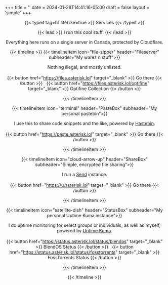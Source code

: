 +++
title = ''
date = 2024-01-28T14:41:16-05:00
draft = false
layout = 'simple'
+++

<div align="center">
{{< typeit
  tag=h1
  lifeLike=true
>}}
Services
{{< /typeit >}}

{{< lead >}} I run this cool stuff. {{< /lead >}}

Everything here runs on a single server in Canada, protected by Cloudflare.


{{< timeline >}}
{{< timelineItem icon="file-zipper" header="Fileserver" subheader="My warez n stuff">}}

Nothing illegal, and mostly unlisted.
<br><br>
{{< button href="https://files.asterisk.lol" target="_blank" >}}
Go there
{{< /button >}}
&nbsp; 
{{< button href="https://files.asterisk.lol/optifine" target="_blank" >}}
Optifine Collection
{{< /button >}}

{{< /timelineItem >}}

{{< timelineItem icon="terminal" header="PasteBox" subheader="My personal pastebin">}}

I use this to share code snippets and the like, powered by <a href="https://github.com/toptal/haste-server" target="_blank" rel="noopener noreferrer">Hastebin</a>.
<br><br>
{{< button href="https://paste.asterisk.lol" target="_blank" >}}
Go there
{{< /button >}}

{{< /timelineItem >}}

{{< timelineItem icon="cloud-arrow-up" header="ShareBox" subheader="Simple, encrypted file sharing">}}

I run a <a href="https://gitlab.com/timvisee/send" target="_blank" rel="noopener noreferrer">Send</a> instance.
<br><br>
{{< button href="https://u.asterisk.lol" target="_blank" >}}
Go there
{{< /button >}}

{{< /timelineItem >}}

{{< timelineItem icon="satellite-dish" header="StatusBox" subheader="My personal Uptime Kuma instance">}}

I do uptime monitoring for select groups or individuals, as well as myself, powered by <a href="https://uptime.kuma.pet/" target="_blank" rel="noopener noreferrer">Uptime Kuma</a>.
<br><br>
{{< button href="https://status.asterisk.lol/status/blendos" target="_blank" >}}
BlendOS Status
{{< /button >}}
&nbsp;
{{< button href="https://status.asterisk.lol/status/fosstorrents" target="_blank" >}}
FossTorrents Status
{{< /button >}}

{{< /timelineItem >}}


{{< /timeline >}}
</div>